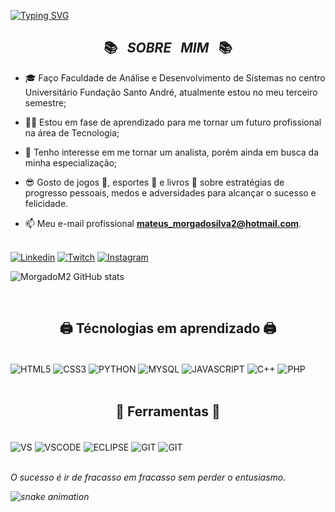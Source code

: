 
[![Typing SVG](https://readme-typing-svg.herokuapp.com/?font=Dancing+Script&color=FFFFFF&size=45&center=true&vCenter=true&width=800&lines=Ola!+me+chamo+Mateus+Morgado;Tenho+23+Anos;Moro+na+Cidade+de+Santo+André+SP+Brasil)](https://git.io/typing-svg)

<h2 align="center">📚&ensp; <i>SOBRE &nbsp; MIM </i> &ensp;📚</h2>

- 🎓 Faço Faculdade de Análise e Desenvolvimento de Sistemas no centro Universitário Fundação Santo André, atualmente estou no meu terceiro semestre;

- 👨‍💻 Estou em fase de aprendizado para me tornar um futuro profissional na área de Tecnologia;

 - 🧐 Tenho interesse em me tornar um analista, porém ainda em busca da minha especialização;

- 😎 Gosto de jogos 🧙, esportes 🥋 e livros 📖 sobre estratégias de progresso pessoais, medos e adversidades para alcançar o sucesso e felicidade.

- 📫 Meu e-mail profissional **mateus_morgadosilva2@hotmail.com**.


<br>[![Linkedin](https://img.shields.io/badge/LinkedIn-0077B5?style=for-the-badge&logo=linkedin&logoColor=white)](https://www.linkedin.com/in/mateus-m-silva-b5943b1a3/) 
[![Twitch](	https://img.shields.io/badge/Twitch-9146FF?style=for-the-badge&logo=twitch&logoColor=white)](https://www.twitch.tv/morgadera332br)
[![Instagram](	https://img.shields.io/badge/Instagram-E4405F?style=for-the-badge&logo=instagram&logoColor=white)](https://www.instagram.com/mateus_ms_/) 

![MorgadoM2 GitHub stats](https://github-readme-stats.vercel.app/api?username=MorgadoM2&show_icons=true&theme=algolia)

<div style="display: inline_block; text-align: center;"><br/>

  ## 🖨️ Técnologias em aprendizado 🖨️

</div>

<div style="display: inline_block"><br/>
    <img align="center" alt="HTML5" src="https://img.shields.io/badge/HTML5-E34F26?style=for-the-badge&logo=html5&logoColor=white" />
    <img align="center" alt="CSS3" src="https://img.shields.io/badge/CSS3-1572B6?style=for-the-badge&logo=css3&logoColor=white" />
    <img align="center" alt="PYTHON" src="https://img.shields.io/badge/Python-14354C?style=for-the-badge&logo=python&logoColor=white" />
    <img align="center" alt="MYSQL" src="https://img.shields.io/badge/MySQL-00000F?style=for-the-badge&logo=mysql&logoColor=white" />
    <img align="center" alt="JAVASCRIPT" src="https://img.shields.io/badge/JavaScript-F7DF1E?style=for-the-badge&logo=javascript&logoColor=black" />
    <img align="center" alt="C++" src="https://img.shields.io/badge/C%2B%2B-00599C?style=for-the-badge&logo=c%2B%2B&logoColor=white" />
    <img align="center" alt="PHP" src="https://img.shields.io/badge/PHP-777BB4?style=for-the-badge&logo=php&logoColor=white" /> 
    
</div>

<div style="display: inline_block; text-align: center;"><br/>

  ## 🔧 Ferramentas 🔧

</div>

<div style="display: inline_block"><br/>
    <img align="center" alt="VS" src="https://img.shields.io/badge/Visual_Studio-5C2D91?style=for-the-badge&logo=visual%20studio&logoColor=white" />
    <img align="center" alt="VSCODE" src="https://img.shields.io/badge/Visual_Studio_Code-0078D4?style=for-the-badge&logo=visual%20studio%20code&logoColor=white" /> 
   <img align="center" alt="ECLIPSE" src="https://img.shields.io/badge/Eclipse-2C2255?style=for-the-badge&logo=eclipse&logoColor=white" />
   <img align="center" alt="GIT" src="https://img.shields.io/badge/GIT-E44C30?style=for-the-badge&logo=git&logoColor=white" /> 
   <img align="center" alt="GIT" src="https://img.shields.io/badge/GitLab-330F63?style=for-the-badge&logo=gitlab&logoColor=white" />  

</div>

<br> <i>O sucesso é ir de fracasso em fracasso sem perder o entusiasmo.

![snake animation](https://github.com/MorgadoM2/MorgadoM2/blob/output/github-contribution-grid-snake.svg)
